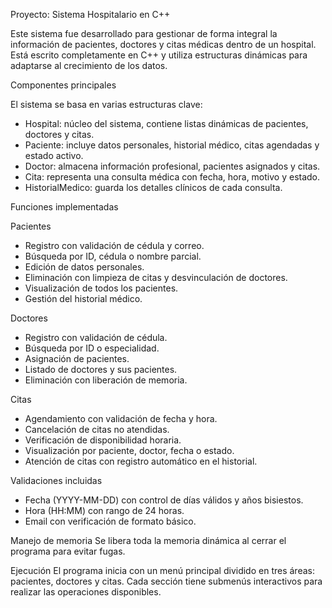 
Proyecto: Sistema Hospitalario en C++

Este sistema fue desarrollado para gestionar de forma integral la información de pacientes, doctores y citas médicas dentro de un hospital. Está escrito completamente en C++ y utiliza estructuras dinámicas para adaptarse al crecimiento de los datos.

Componentes principales

El sistema se basa en varias estructuras clave:

- Hospital: núcleo del sistema, contiene listas dinámicas de pacientes, doctores y citas.
- Paciente: incluye datos personales, historial médico, citas agendadas y estado activo.
- Doctor: almacena información profesional, pacientes asignados y citas.
- Cita: representa una consulta médica con fecha, hora, motivo y estado.
- HistorialMedico: guarda los detalles clínicos de cada consulta.

 Funciones implementadas

 Pacientes
- Registro con validación de cédula y correo.
- Búsqueda por ID, cédula o nombre parcial.
- Edición de datos personales.
- Eliminación con limpieza de citas y desvinculación de doctores.
- Visualización de todos los pacientes.
- Gestión del historial médico.

 Doctores
- Registro con validación de cédula.
- Búsqueda por ID o especialidad.
- Asignación de pacientes.
- Listado de doctores y sus pacientes.
- Eliminación con liberación de memoria.

 Citas
- Agendamiento con validación de fecha y hora.
- Cancelación de citas no atendidas.
- Verificación de disponibilidad horaria.
- Visualización por paciente, doctor, fecha o estado.
- Atención de citas con registro automático en el historial.

 Validaciones incluidas
- Fecha (YYYY-MM-DD) con control de días válidos y años bisiestos.
- Hora (HH:MM) con rango de 24 horas.
- Email con verificación de formato básico.

 Manejo de memoria
Se libera toda la memoria dinámica al cerrar el programa para evitar fugas.

Ejecución
El programa inicia con un menú principal dividido en tres áreas: pacientes, doctores y citas. Cada sección tiene submenús interactivos para realizar las operaciones disponibles.



